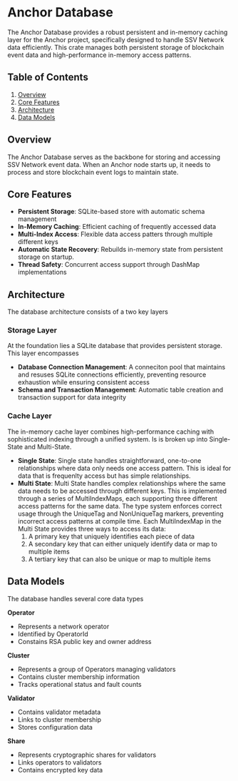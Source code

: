 # Anchor Database

The Anchor Database provides a robust persistent and in-memory caching layer for the Anchor project, specifically designed to handle SSV Network data efficiently. This crate manages both persistent storage of blockchain event data and high-performance in-memory access patterns.

## Table of Contents

1. [Overview](#overview)
2. [Core Features](#core)
3. [Architecture](#Architecture)
4. [Data Models](#Data)

## Overview

The Anchor Database serves as the backbone for storing and accessing SSV Network event data. When an Anchor node starts up, it needs to process and store blockchain event logs to maintain state.

## Core Features
* **Persistent Storage**: SQLite-based store with automatic schema management
* **In-Memory Caching**: Efficient caching of frequently accessed data
* **Multi-Index Access**: Flexible data access patters through multiple different keys
* **Automatic State Recovery**: Rebuilds in-memory state from persistent storage on startup.
* **Thread Safety**: Concurrent access support through DashMap implementations


## Architecture
The database architecture consists of a two key layers

### Storage Layer

At the foundation lies a SQLite database that provides persistent storage. This layer encompasses
* **Database Connection Management**: A conneciton pool that maintains and resuses SQLite connections efficiently, preventing resource exhaustion while ensuring consistent access
* **Schema and Transaction Management**: Automatic table creation and transaction support for data integrity


### Cache Layer
The in-memory cache layer combines high-performance caching with sophisticated indexing through a unified system. Is is broken up into Single-State and Multi-State.

* **Single State**: Single state handles straightforward, one-to-one relationships where data only needs one access pattern. This is ideal for data that is frequenlty access but has simple relationships.
* **Multi State**: Multi State handles complex relationships where the same data needs to be accessed through different keys. This is implemented through a series of MultiIndexMaps, each supporting three different access patterns for the same data. The type system enforces correct usage through the UniqueTag and NonUniqueTag markers, preventing incorrect access patterns at compile time. Each MultiIndexMap in the Multi State provides three ways to access its data:
    1) A primary key that uniquely identifies each piece of data
    2) A secondary key that can either uniquely identify data or map to multiple items
    3) A tertiary key that can also be unique or map to multiple items

## Data Models
The database handles several core data types

**Operator**
* Represents a network operator
* Identified by OperatorId
* Constains RSA public key and owner address

**Cluster**
* Represents a group of Operators managing validators
* Contains cluster membership information
* Tracks operational status and fault counts

**Validator**
* Contains validator metadata
* Links to cluster membership
* Stores configuration data

**Share**
* Represents cryptographic shares for validators
* Links operators to validators
* Contains encrypted key data
